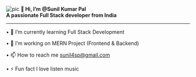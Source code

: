 ![pic](https://www.infomazeelite.com/wp-content/uploads/2022/12/MERN-Stack-Development.png)
                                                <b>👋 Hi, I’m @Sunil Kumar Pal </b><br>
                                            <b>A passionate Full Stack developer from India</b>

                                           
_______________________________________________________________________________________________________________________________________________________________________________________

•	🌱 I’m currently learning Full Stack Development

•	🤝 I’m working on MERN Project (Frontend & Backend)

•	📫 How to reach me sunil4sp@gmail.com

•	⚡ Fun fact I love listen music

